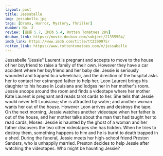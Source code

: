 ```yaml
---
layout: post 
title: Jessabelle
img: jessabelle.jpg
tags: [Drama, Horror, Mystery, Thriller]
number: No. 2
review: [豆瓣 5.7, IMDb 5.4, Rotten Tomatoes 28%]
douban_link: https://movie.douban.com/subject/21355504/
imdb_link: https://www.imdb.com/title/tt2300975/
rotten_link: https://www.rottentomatoes.com/m/jessabelle
---
```


Jessabelle "Jessie" Laurent is pregnant and accepts to move to the house of her boyfriend to raise a family of their own. However they have a car accident where her boyfriend and her baby die. Jessie is seriously wounded and trapped to a wheelchair, and the direction of the hospital asks her to contact her estranged father to help her. Leon Laurent brings his daughter to his house in Louisiana and lodges her in her mother's room. Jessie snoops around the room and finds a videotape where her mother Kate Laurent is pregnant and reads tarot cards to her. She tells that Jessie would never left Louisiana; she is attracted by water; and another woman wants her out of the house. However Leon arrives and destroys the tape. On the next morning, Jessie watches another videotape when her father is out of the house, and her mother talks about the man that had taught her to read cards, Moses. Jessie is haunted by the ghost of a woman and her father discovers the two other videotapes she has hidden. When he tries to destroy them, something happens to him and he is burnt to death trapped in a shed. During the funeral, Jessie meets her high-school friend Preston Sanders, who is unhappily married. Preston decides to help Jessie after watching the videotapes. Who might be haunting Jessie?